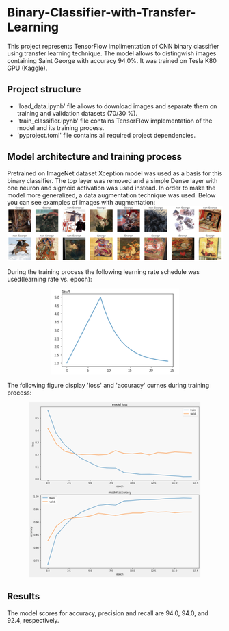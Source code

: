 # Binary-Classifier-with-Transfer-Learning
This  project represents TensorFlow implimentation of CNN binary classifier using transfer learning technique. 
The model allows to distingwish images containing Saint George with accuracy 94.0%. It was trained on Tesla K80 GPU (Kaggle).

## Project structure
* 'load_data.ipynb' file allows to download images and separate them on training and validation datasets (70/30 %).
* 'train_classifier.ipynb' file contains TensorFlow implementation of the model and its training  process.
* 'pyproject.toml' file contains all required project dependencies.

## Model architecture and training process 
Pretrained on ImageNet dataset Xception model was used as a basis for this binary classifier. The top layer was removed and a simple Dense layer with one neuron and sigmoid activation was used instead.
In order to make the model more generalized, a data augmentation technique was used. Below you can see examples of images with augmentation:
![img1](images/images_examples.png)

During the training process the following learning rate schedule was used(learning rate vs. epoch):
<p align="center">
  <img src="images/lr_vs_epoch.png" width="300" />
</p>

The following figure display 'loss' and 'accuracy' curnes during training process:
<p align="center">
  <img src="images/training_curves.png" width="400" />
</p>

## Results
The model scores for accuracy, precision and recall are 94.0, 94.0, and 92.4, respectively.

